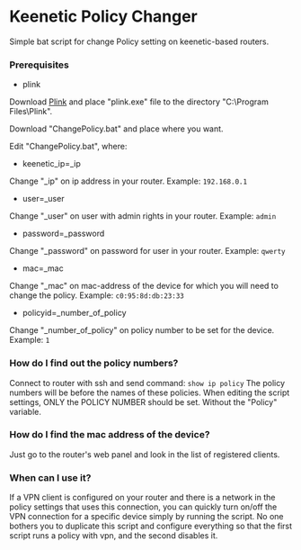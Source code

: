 # Keenetic Policy Changer
Simple bat script for change Policy setting on keenetic-based routers.

### Prerequisites
* plink

Download [Plink](https://putty.org.ru/files/putty-0.73-ru-17/plink.exe) and place "plink.exe" file to the directory "C:\Program Files\Plink".

Download "ChangePolicy.bat" and place where you want.

Edit "ChangePolicy.bat", where:
* keenetic_ip=_ip

Change "_ip" on ip address in your router.
Example: ```192.168.0.1```


* user=_user

Change "_user" on user with admin rights in your router.
Example: ```admin```

* password=_password

Change "_password" on password for user in your router.
Example: ```qwerty```

* mac=_mac

Change "_mac" on mac-address of the device for which you will need to change the policy.
Example: ```c0:95:8d:db:23:33```

* policyid=_number_of_policy

Change "_number_of_policy" on policy number to be set for the device.
Example: ```1```


### How do I find out the policy numbers?
Connect to router with ssh and send command:
```show ip policy```
The policy numbers will be before the names of these policies. When editing the script settings, ONLY the POLICY NUMBER should be set. Without the "Policy" variable.

### How do I find the mac address of the device?
Just go to the router's web panel and look in the list of registered clients.

### When can I use it?
If a VPN client is configured on your router and there is a network in the policy settings that uses this connection, you can quickly turn on/off the VPN connection for a specific device simply by running the script. No one bothers you to duplicate this script and configure everything so that the first script runs a policy with vpn, and the second disables it.

